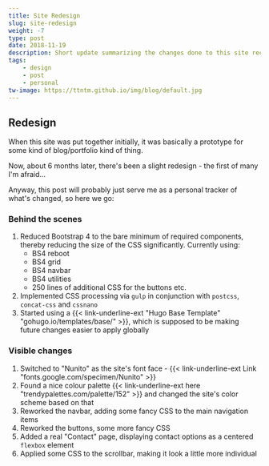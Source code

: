 ```yaml
---
title: Site Redesign
slug: site-redesign
weight: -7
type: post
date: 2018-11-19
description: Short update summarizing the changes done to this site recently.
tags: 
    - design
    - post
    - personal
tw-image: https://ttntm.github.io/img/blog/default.jpg
---
```


## Redesign

When this site was put together initially, it was basically a prototype for some kind of blog/portfolio kind of thing.

Now, about 6 months later, there's been a slight redesign - the first of many I'm afraid...

Anyway, this post will probably just serve me as a personal tracker of what's changed, so here we go:

### Behind the scenes

1. Reduced Bootstrap 4 to the bare minimum of required components, thereby reducing the size of the CSS significantly. Currently using:
    - BS4 reboot
    - BS4 grid
    - BS4 navbar
    - BS4 utilities
    - 250 lines of additional CSS for the buttons etc.
2. Implemented CSS processing via `gulp` in conjunction with `postcss`, `concat-css` and `cssnano`
3. Started using a {{< link-underline-ext "Hugo Base Template" "gohugo.io/templates/base/" >}}, which is supposed to be making future changes easier to apply globally

### Visible changes

1. Switched to "Nunito" as the site's font face - {{< link-underline-ext Link "fonts.google.com/specimen/Nunito" >}}
2. Found a nice colour palette {{< link-underline-ext here "trendypalettes.com/palette/152" >}} and changed the site's color scheme based on that
3. Reworked the navbar, adding some fancy CSS to the main navigation items
4. Reworked the buttons, some more fancy CSS
5. Added a real "Contact" page, displaying contact options as a centered `flexbox` element
6. Applied some CSS to the scrollbar, making it look a little more individual